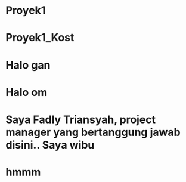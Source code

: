# Proyek1
# Proyek1_Kost
# Halo gan
# Halo om
# Saya Fadly Triansyah, project manager yang bertanggung jawab disini.. Saya wibu
# hmmm
